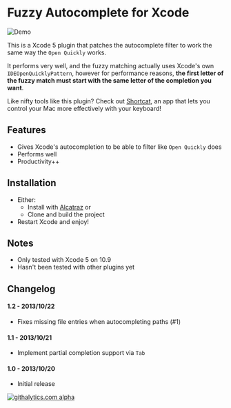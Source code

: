 # Fuzzy Autocomplete for Xcode

![Demo](https://raw.github.com/chendo/FuzzyAutocompletePlugin/master/demo.gif)

This is a Xcode 5 plugin that patches the autocomplete filter to work the same way the `Open Quickly` works.

It performs very well, and the fuzzy matching actually uses Xcode's own `IDEOpenQuicklyPattern`, however for performance reasons, **the first letter of the fuzzy match must start with the same letter of the completion you want**.

Like nifty tools like this plugin? Check out [Shortcat](https://shortcatapp.com/?utm_source=fuzzyautocomplete), an app that lets you control your Mac more effectively with your keyboard!

## Features

* Gives Xcode's autocompletion to be able to filter like `Open Quickly` does
* Performs well
* Productivity++

## Installation

* Either:
  * Install with [Alcatraz](http://mneorr.github.io/Alcatraz/) or
  * Clone and build the project
* Restart Xcode and enjoy!

## Notes

* Only tested with Xcode 5 on 10.9
* Hasn't been tested with other plugins yet

## Changelog

#### 1.2 - 2013/10/22

* Fixes missing file entries when autocompleting paths (#1)

#### 1.1 - 2013/10/21

* Implement partial completion support via `Tab`

#### 1.0 - 2013/10/20

* Initial release

[![githalytics.com alpha](https://cruel-carlota.pagodabox.com/2803367345737409176241eb9cc3f903 "githalytics.com")](http://githalytics.com/chendo/fuzzyautocompleteplugin)
